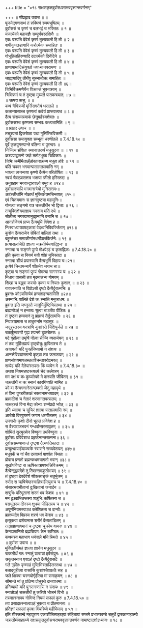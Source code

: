 +++
title = "०१८ राक्षसकृतदुर्वासःपराभववृत्तान्तवर्णनम्"

+++
॥ श्रीप्रह्लाद उवाच ॥ ॥  
पूजयेद्गणनाथं तं रुक्मिणं रुक्मभूषितम् ॥  
दुर्वाससं च कृष्णं च बलभद्रं च भक्तितः ॥ १ ॥  
यजत्येको महायज्ञैः सम्पूर्णवरदक्षिणैः ॥  
एकः पश्यति देवेशं कृष्णं तुल्यफलौ हि तौ ॥ २ ॥  
वापीकूपतडागानि करोत्येकः समाहितः ॥  
एकः पश्यति देवेशं कृष्णं तुल्यफलौ हि तौ ॥ ३ ॥  
गोभूतिलहिरण्यादि ददात्येको दिनेदिने ॥  
एकः पश्यति देवेशं कृष्णं तुल्यफलौ हि तौ ॥ ४ ॥  
प्राणायामादिसंयुक्तो जपध्यानपरायणः ॥  
एकः पश्यति देवेशं कृष्णं तुल्यफलौ हि तौ ॥ ५ ॥  
जाह्नव्यादिषु तीर्थेषु सुस्नात्वैकः समाहितः ॥  
एकः पश्यति देवेशं कृष्णं तुल्यफलौ हि तौ ॥६॥  
त्रिभिर्विक्रमणैर्येन विक्रान्तं भुवनत्रयम् ॥  
त्रिविक्रमं च तं दृष्ट्वा मुच्यते पातकत्रयात् ॥ ७ ॥  
॥ ऋषय ऊचुः ॥ ॥  
कथं त्रैविक्रमी मृर्त्तिरागतेयं धरातले ॥  
कलान्यासाच्च कृष्णत्वं कदेयं प्राप्तवत्यथ ॥ ८ ॥  
दैत्य संशयमस्माकं छेत्तुमर्हस्यशेषतः ॥  
दुर्वाससश्च कृष्णस्य सम्भवः कथ्यतामिति ॥ ९ ॥  
॥ प्रह्लाद उवाच ॥ ॥  
तच्छ्रूयतां द्विजश्रेष्ठा यथा मूर्त्तिस्त्रिविक्रमी ॥  
दुर्वाससा समायुक्ता सम्भूता धरणीतले ॥ 7.4.18.१० ॥  
पूर्वं कृतयुगस्यान्ते बलिना च पुरन्दरः ॥  
निर्जित्य भ्रंशितः स्थानात्तदर्थं मधुसूदनः ॥ ॥ ११ ॥  
कश्यपाद्वामनो जज्ञे ततोऽभूच्च त्रिविक्रमः ॥  
त्रिभिः क्रमैर्मिताल्ँलोकानाक्रम्य मधुहा हरिः ॥ १२ ॥  
बलिं चकार भगवान्पातालतलवासि नम् ॥  
भक्त्या त्वनन्यया कृष्णो दैत्येन परितोषितः ॥ १३ ॥  
स्वयं चैवाऽवसत्तत्र भक्त्या क्रीतो हरिस्तदा ॥  
अनुग्रहाय भगवान्द्वारपालो बभूव ह ॥१४॥  
दुर्वासाश्चापि भगवानात्रेयो मुनिसत्तमः॥  
अटंस्तीर्थानि मोक्षार्थं मुक्तिक्षेत्रमचिन्तयत् ॥१५॥  
एवं चितयमानः स ज्ञानदृष्ट्या महामुनिः॥  
गोमत्या सङ्गमो यत्र चक्रतीर्थेन भो द्विजाः ॥ १६ ॥  
तन्मुक्तिक्षेत्रमाज्ञाय गमनाय मतिं दधे ॥  
सोतीत्य नगरग्रामानुद्यानानि वनानि च ॥ १७ ॥  
आनर्त्तविषयं प्राप्य दैत्यभूमिं विवेश ह ॥  
निःस्वाध्यायवषट्कारां वेदध्वनिविवर्ज्जिताम् ॥१८॥  
कुशेन दैत्यराजेन सेवितां पालितां तथा ॥  
बहुम्लेच्छ समाकीर्णामधर्मोपार्जकैर्जनैः ॥ १९ ॥  
प्रत्यासन्नामिति ज्ञात्वा चक्रतीर्थमगाद्द्विजः ॥  
स्नात्वा च सङ्गमे पुण्ये मोक्ष्येऽहं च कृताह्निकः ॥ 7.4.18.२० ॥  
इति कृत्वा स नियमं ययौ शीघ्रं मुनिस्तदा ॥  
स्नात्वा शीघ्रं प्रयास्यामि दैत्यभूमिं विहाय च॥२१॥  
इत्येवं चिन्तयन्मार्गे शीघ्रमेव जगाम सः॥  
दृष्ट्वा च सङ्गमं पुण्यं गोमत्या सागरस्य च ॥ २२ ॥  
निधाय वाससी तत्र मृदमालभ्य गोमयम् ॥  
शिखां च बद्ध्वा करयोः कृत्वा च नियतः कुशान् ॥ ॥ २३ ॥  
यावत्स्नाति च विप्रोऽसौ दृष्टो दैत्यैर्दुरात्मभिः ॥  
ब्रुवन्तः कोऽयमित्येवं हन्यतांहन्यतामिति ॥२४॥  
अस्माभिः पालिते देशे कः स्नाति मनुजाधमः ॥  
ब्रुवन्त इति जघ्नुस्ते जानुभिर्मुष्टिभिस्तथा ॥ २५ ॥  
ब्राह्मणोऽहं न हन्तव्यः श्रुत्वा चाऽतीव पीडितः ॥  
तं दृष्ट्वा हन्यमानं तु ब्राह्मणं तैर्दुरात्मभिः ॥ २६ ॥  
निवारयामास च तान्रुरुर्नाम महासुरः ॥  
जगृहुस्तस्य वस्त्राणि कुशांस्ते चिक्षिपुर्जले ॥ २७ ॥  
चकर्षुश्चरणौ गृह्य शपन्तो दुष्टचेतसः ॥  
पदे गृहीत्वा तमृषिं नीत्वा सीम्नि व्यसर्जयन् ॥ २८ ॥  
तं तदा मूर्छितप्रायं दृष्ट्वोचुः कुपिताश्च ते ॥  
अत्रागतो यदि पुनर्हनिष्यामो न संशयः ॥  
आनर्त्तविषयांस्तान्वै दृष्ट्वा तत्र जलाशयम् ॥ २९ ॥  
प्राणसंशयमापन्नस्ततश्चिन्तापरोऽभवत् ॥  
शप्येहं यदि दैतेयांस्तपसः किं व्ययेन मे ॥ 7.4.18.३० ॥  
अथवा नियमभ्रष्टस्त्यक्ष्ये चेदं कलेवरम् ॥  
मम पक्षं च कः कुर्य्यात्को मे दास्यति जीवितम् ॥ ३१ ॥  
चक्रतीर्थे च कः स्नानं कारयिष्यति मामिह ॥  
को वा दैत्यगणानेताञ्छक्तो जेतुं महामृधे ॥  
तं विना पुण्डरीकाक्षं भक्तानामभयप्रदम् ॥ ३२ ॥  
ब्रह्मादीनां च नेतारं शरणागतवत्सलम् ॥  
चक्रहस्तं विना मेद्य कोन्यः शर्म्मप्रदो भवेत् ॥ ३३ ॥  
इति ध्यात्वा च सुचिरं ज्ञात्वा पातालवासि नम् ॥  
आत्रेयो विष्णुशरणं जगाम धरणीतलम् ॥ ३४ ॥  
उपवासैः कृशो दीनो भूतलं प्रविवेश ह ॥  
स दैत्त्यराजभवनं गन्धर्वाप्सरसावृतम् ॥ ॥ ३५ ॥  
शोभितं सुरमुख्येन विष्णुना प्रभविष्णुना ॥  
दुर्वासाः प्रविवेशाथ प्रहृष्टेनान्तरात्मना॥ ३६ ॥  
दुर्वाससमथायान्तं दृष्ट्वा दैत्यपतिस्तदा ॥  
प्रत्युत्थायार्हयाञ्चक्रे स्वासने सन्न्यवेशयत् ॥३७॥  
मधुपर्कं च गां चैव दत्त्वार्घ्यं पार्श्वतः स्थितः ॥  
प्रोवाच प्रणतो ब्रह्मन्कथमत्रागतो भवान् ॥३८॥  
सुखोपविष्टः स ऋषिस्तत्रापश्यत्त्रिविक्रमम् ॥  
दैत्येन्द्रद्वारदेशे तु तिष्ठन्तमकुतोभयम् ॥ ३९ ॥  
तं दृष्ट्वा देवदेवेशं श्रीवत्साङ्कं चतुर्भुजम् ॥  
रुरोद स ऋषिश्रेष्ठस्त्राहित्राहीत्युवाच च ॥ 7.4.18.४० ॥  
संसारभयभीतानां दुःखितानां जनार्दन ॥  
शत्रुभिः परिभूतानां शरणं भव केशव ॥ ४१ ॥  
मम दुःखाभितप्तस्य शत्रुभिः कर्षितस्य च ॥  
पराभूतस्य दीनस्य क्षुधया पीडितस्य च ॥ ४२ ॥  
अपूर्णनियमस्याऽथ क्लेशितत्य च दानवैः ॥  
ब्रह्मण्यदेव विप्रस्य शरणं भव केशव ॥ ४३ ॥  
इत्युक्त्वा दर्शयामास शरीरं दैत्यताडितम् ॥  
तद्ब्राह्मणावमानं च दृष्ट्वा चुक्रोध वामनः ॥ ४४ ॥  
केनापमानितो ब्रह्मन्नियमः केन खण्डितः ॥  
कथयस्व महाभाग धर्मपाले मयि स्थिते ॥ ४५ ॥  
॥ दुर्वासा उवाच ॥ ॥  
मुक्तितीर्थमहं ज्ञात्वा ज्ञानेन मधुसूदन ॥  
चक्रतीर्थं गतः स्नातुं यात्रायां हर्षसंयुतः ॥ ४६ ॥  
अकृतस्नान एवाऽहं दृष्टो दैत्यैर्दुरासदैः ॥  
गले गृहीतः कृष्णाहं मुष्टिभिस्ताडितस्तथा ॥ ४७ ॥  
बलाद्गृहीत्वा वासांसि कुशांश्चैवाक्षतैः सह ॥  
जले क्षिप्त्वा चरणयोर्गृहीत्वा मां समाकृषन् ॥ ४८ ॥  
सीमान्ते मां तु प्रक्षिप्य प्रोचुस्ते दानवाधमाः ॥  
हनिष्यामो यदि पुनरागन्तासि न संशयः ॥ ४९ ॥  
स्नातोऽहं चक्रतीर्थे तु करिष्ये भोजनं विभो ॥  
तस्मात्स्नापय गोविन्द नियमं सफलं कुरु ॥ 7.4.18.५० ॥  
तव प्रसादात्स्नात्वाऽहं भुक्त्वा च प्रीतमानसः ॥  
प्रतिज्ञां सफलां कृत्वा विचरिष्ये महीमिमाम् ॥ ५१ ॥  
इति श्रीस्कान्दे महापुराण एकाशीतिसाहस्र्यां संहितायां सप्तमे प्रभासखण्डे चतुर्थे द्वारकामाहात्म्ये चक्रतीर्थमाहात्म्ये राक्षसकृतदुर्वासःपराभववृत्तान्तवर्णनं नामाष्टादशोऽध्यायः ॥ १८ ॥